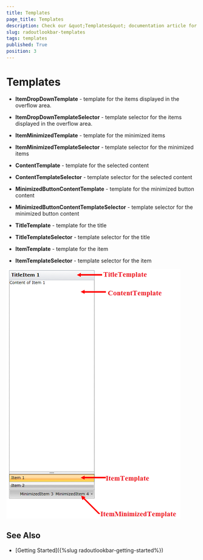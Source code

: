 ```yaml
---
title: Templates
page_title: Templates
description: Check our &quot;Templates&quot; documentation article for the RadOutlookBar {{ site.framework_name }} control.
slug: radoutlookbar-templates
tags: templates
published: True
position: 3
---
```


# Templates

* __ItemDropDownTemplate__ - template for the items displayed in the overflow area.

* __ItemDropDownTemplateSelector__ - template selector for the items displayed in the overflow area.

* __ItemMinimizedTemplate__ - template for the minimized items

* __ItemMinimizedTemplateSelector__ - template selector for the minimized items

* __ContentTemplate__ - template for the selected content

* __ContentTemplateSelector__ - template selector for the selected content

* __MinimizedButtonContentTemplate__ - template for the minimized button content

* __MinimizedButtonContentTemplateSelector__ - template selector for the minimized button content

* __TitleTemplate__ - template for the title

* __TitleTemplateSelector__ - template selector for the title

* __ItemTemplate__ - template for the item

* __ItemTemplateSelector__ - template selector for the item

![WPF RadOutlookBar ](images/outloobar_templates.png)

## See Also
 * [Getting Started]({%slug radoutlookbar-getting-started%})
